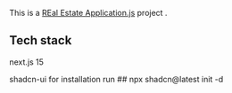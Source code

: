 This is a [REal Estate Application.js](https://nozec.com) project .

## Tech stack

next.js 15

shadcn-ui
for installation run ##
npx shadcn@latest init -d
